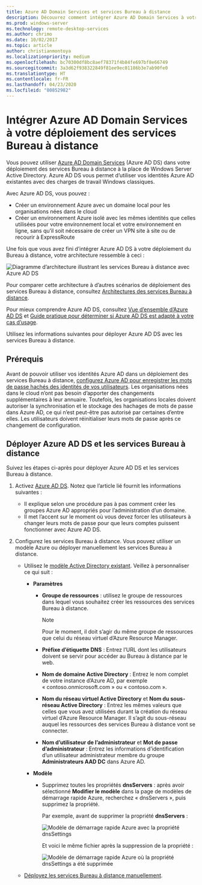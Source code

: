 ```yaml
---
title: Azure AD Domain Services et services Bureau à distance
description: Découvrez comment intégrer Azure AD Domain Services à votre déploiement des services Bureau à distance.
ms.prod: windows-server
ms.technology: remote-desktop-services
ms.author: chrimo
ms.date: 10/02/2017
ms.topic: article
author: christianmontoya
ms.localizationpriority: medium
ms.openlocfilehash: bc70300df8bc8aef78371f4b84fe697bf8e66749
ms.sourcegitcommit: 3a3d62f938322849f81ee9ec01186b3e7ab90fe0
ms.translationtype: HT
ms.contentlocale: fr-FR
ms.lasthandoff: 04/23/2020
ms.locfileid: "80852982"
---
```

# <a name="integrate-azure-ad-domain-services-with-your-rds-deployment"></a>Intégrer Azure AD Domain Services à votre déploiement des services Bureau à distance

Vous pouvez utiliser [Azure AD Domain Services](/azure/active-directory-domain-services/active-directory-ds-overview) (Azure AD DS) dans votre déploiement des services Bureau à distance à la place de Windows Server Active Directory. Azure AD DS vous permet d’utiliser vos identités Azure AD existantes avec des charges de travail Windows classiques.

Avec Azure AD DS, vous pouvez : 
- Créer un environnement Azure avec un domaine local pour les organisations nées dans le cloud 
- Créer un environnement Azure isolé avec les mêmes identités que celles utilisées pour votre environnement local et votre environnement en ligne, sans qu’il soit nécessaire de créer un VPN site à site ou de recourir à ExpressRoute 

Une fois que vous avez fini d’intégrer Azure AD DS à votre déploiement du Bureau à distance, votre architecture ressemble à ceci :

![Diagramme d’architecture illustrant les services Bureau à distance avec Azure AD DS](media/aadds-rds.png)

Pour comparer cette architecture à d’autres scénarios de déploiement des services Bureau à distance, consultez [Architectures des services Bureau à distance](desktop-hosting-logical-architecture.md).

Pour mieux comprendre Azure AD DS, consultez [Vue d’ensemble d’Azure AD DS](/azure/active-directory-domain-services/active-directory-ds-overview) et [Guide pratique pour déterminer si Azure AD DS est adapté à votre cas d’usage](/azure/active-directory-domain-services/active-directory-ds-comparison).

Utilisez les informations suivantes pour déployer Azure AD DS avec les services Bureau à distance.

## <a name="prerequisites"></a>Prérequis

Avant de pouvoir utiliser vos identités Azure AD dans un déploiement des services Bureau à distance, [configurez Azure AD pour enregistrer les mots de passe hachés des identités de vos utilisateurs](/azure/active-directory-domain-services/active-directory-ds-getting-started-password-sync). Les organisations nées dans le cloud n’ont pas besoin d’apporter des changements supplémentaires à leur annuaire. Toutefois, les organisations locales doivent autoriser la synchronisation et le stockage des hachages de mots de passe dans Azure AD, ce qui n’est peut-être pas autorisé par certaines d’entre elles. Les utilisateurs doivent réinitialiser leurs mots de passe après ce changement de configuration.

## <a name="deploy-azure-ad-ds-and-rds"></a>Déployer Azure AD DS et les services Bureau à distance 
Suivez les étapes ci-après pour déployer Azure AD DS et les services Bureau à distance.

1. Activez [Azure AD DS](/azure/active-directory-domain-services/active-directory-ds-getting-started). Notez que l’article lié fournit les informations suivantes :
   - Il explique selon une procédure pas à pas comment créer les groupes Azure AD appropriés pour l’administration d’un domaine.
   - Il met l’accent sur le moment où vous devez forcer les utilisateurs à changer leurs mots de passe pour que leurs comptes puissent fonctionner avec Azure AD DS.
   
2. Configurez les services Bureau à distance. Vous pouvez utiliser un modèle Azure ou déployer manuellement les services Bureau à distance.
   - Utilisez le [modèle Active Directory existant](https://azure.microsoft.com/resources/templates/rds-deployment-existing-ad/). Veillez à personnaliser ce qui suit :
   
     - **Paramètres**
       - **Groupe de ressources** : utilisez le groupe de ressources dans lequel vous souhaitez créer les ressources des services Bureau à distance.
         > [!NOTE] 
         > Pour le moment, il doit s’agir du même groupe de ressources que celui du réseau virtuel d’Azure Resource Manager.

       - **Préfixe d’étiquette DNS** : Entrez l’URL dont les utilisateurs doivent se servir pour accéder au Bureau à distance par le web.
       - **Nom de domaine Active Directory** : Entrez le nom complet de votre instance d’Azure AD, par exemple « contoso.onmicrosoft.com » ou « contoso.com ».
       - **Nom du réseau virtuel Active Directory** et **Nom du sous-réseau Active Directory** : Entrez les mêmes valeurs que celles que vous avez utilisées durant la création du réseau virtuel d’Azure Resource Manager. Il s’agit du sous-réseau auquel les ressources des services Bureau à distance vont se connecter.
       - **Nom d’utilisateur de l’administrateur** et **Mot de passe d’administrateur** : Entrez les informations d’identification d’un utilisateur administrateur membre du groupe **Administrateurs AAD DC** dans Azure AD.
   
     - **Modèle**
        - Supprimez toutes les propriétés **dnsServers** : après avoir sélectionné **Modifier le modèle** dans la page de modèles de démarrage rapide Azure, recherchez « dnsServers », puis supprimez la propriété. 

           Par exemple, avant de supprimer la propriété **dnsServers** :
      
           ![Modèle de démarrage rapide Azure avec la propriété dnsSettings](media/rds-remove-dnssettings-before.png)

           Et voici le même fichier après la suppression de la propriété :

           ![Modèle de démarrage rapide Azure où la propriété dnsSettings a été supprimée](media/rds-remove-dnssettings-after.png)
   
   - [Déployez les services Bureau à distance manuellement](rds-deploy-infrastructure.md). 

